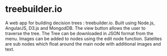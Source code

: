 # treebuilder.io

A web app for building decision trees : treebuilder.io.
Built using Node.js, AngularJS, D3.js and MongodDB.
The view button allows the user to traverse the tree.
The Tree can be downloaded in JSON format from the menu.
Images can be added to nodes using the edit node function.
Satelites are sub nodes which float around the main node with additional images and text.

